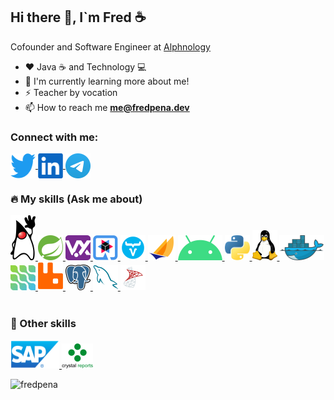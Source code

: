 <h2> Hi there 👋, I`m Fred ☕ </h2>

Cofounder and Software Engineer at [Alphnology](https://alphnology.com)


- ❤️ Java ☕ and Technology 💻
- 🌱 I'm currently learning more about me!
- ⚡ Teacher by vocation
- :mailbox: How to reach me **me@fredpena.dev**


<h3>Connect with me:</h3>
<p align="left">

  <a href="https://twitter.com/fred_pena" target="_blank">
    <img align="center" src="https://github.com/fredpena/fredpena/blob/main/icons/twitter.png" alt="fred_pena" height="40" width="40" />
  </a>
  <a href="https://www.linkedin.com/in/fantpena" target="_blank">
    <img align="center" src="https://github.com/fredpena/fredpena/blob/main/icons/linkedIn.png" alt="fantpena" height="40" width="40" />
  </a>
  <a href="https://t.me/fredpena" target="_blank">
    <img align="center" src="https://github.com/fredpena/fredpena/blob/main/icons/telegram.png" alt="fredpena" height="40" width="40" />
</a>
</p>

<p align="left">             
  <h3> 🔥 My skills (Ask me about)</h3> 
</p>
<p align="left"> 

<a href="https://www.oracle.com/java/" target="_blank">
  <img src="https://github.com/fredpena/fredpena/blob/main/icons/duke.png" alt="java" width="40" height="72" title="Java"/>   
</a>       
  
 <a href="https://spring.io/" target="_blank">
  <img src="https://github.com/fredpena/fredpena/blob/main/icons/spring-boot.png" alt="java" width="40" height="40" title="Spring Boot"/>   
</a>   

<a href="https://vertx.io/" target="_blank">
  <img src="https://github.com/fredpena/fredpena/blob/main/icons/vertx.png" alt="vert.x" width="40" height="40" title="Vert.X"/>    
</a>

<a href="https://quarkus.io/" target="_blank">
  <img src="https://github.com/fredpena/fredpena/blob/main/icons/quarkus.png" alt="Quarkus" width="40" height="40" title="Quarkus"/>   
</a>
  
  <a href="https://vaadin.com/" target="_blank">
  <img src="https://github.com/fredpena/fredpena/blob/main/icons/vaadin.png" alt="java" width="40" height="40" title="Vaadin"/>   
</a>   

<a href="https://jakarta.ee/" target="_blank">
  <img src="https://github.com/fredpena/fredpena/blob/main/icons/jakartaee.png" alt="Jakarta EE" width="44" height="40" title="Jakarta"/> 
</a>

<a href="https://www.android.com/" target="_blank">
  <img src="https://github.com/fredpena/fredpena/blob/main/icons/android.png" alt="Android" width="71" height="40" title="Android"/>
</a>

<a href="https://www.python.org/" target="_blank">
  <img src="https://github.com/fredpena/fredpena/blob/main/icons/python.png" alt="Python" width="40" height="40" title="Python"/>  
</a>

<a href="https://www.linux.org/" target="_blank">
  <img src="https://github.com/fredpena/fredpena/blob/main/icons/tux.png" alt="Linux" width="40" height="48" title="Linux"/>  
</a>

<a href="https://www.docker.com/" target="_blank">
  <img src="https://github.com/fredpena/fredpena/blob/main/icons/docker.png" alt="Docker" width="72" height="40" title="Docker"/>   
</a>                                                              

<a href="https://debezium.io/" target="_blank">
  <img src="https://github.com/fredpena/fredpena/blob/main/icons/debezium.png" alt="Debezium" width="40" height="40" title="Debizium"/>
</a>        

 <a href="https://www.rabbitmq.com/" target="_blank">
  <img src="https://github.com/fredpena/fredpena/blob/main/icons/rabbitmq.png" alt="Rabbit MQ" width="40" height="45" title="RabbitMQ"/>
</a>                               

<a href="https://www.postgresql.org/" target="_blank">
  <img src="https://github.com/fredpena/fredpena/blob/main/icons/postgresql.png" alt="postgre SQL" width="40" height="41"  title="PostgreSQL"/>         
</a>   

<a href="https://www.mysql.com/" target="_blank"> 
  <img src="https://github.com/fredpena/fredpena/blob/main/icons/mysql.png" alt="MySQL" width="40" height="40" title="MySQL"/>   
</a>   

<a href="https://www.microsoft.com/en-us/sql-server" target="_blank">                                          
  <img src="https://github.com/fredpena/fredpena/blob/main/icons/sql-server.png" alt="SQL Server" width="40" height="40" title="SQL Server"/> 
</a> 
<br><br>                                                                                                       
</p>
<p align="left">             
  <h3>💪 Other skills </h3>
</p>
<p align="left">  
  
 <a href="https://www.sap.com/products/business-one.html" target="_blank">   
    <img src="https://github.com/fredpena/fredpena/blob/main/icons/sap.png" alt="SAP" width="78" height="45" title="SAP Business One"/>    
 </a>
  <a href="https://www.crystalreports.com/" target="_blank">   
    <img src="https://github.com/fredpena/fredpena/blob/main/icons/crystal-reports.png" alt="SAP" width="50" height="40" title="SAP Crystal Reports"/>    
 </a>
</p>

<p align="left">
  <img src="https://github-readme-stats.vercel.app/api/top-langs?username=fredpena&show_icons=true&locale=en&layout=compact" alt="fredpena" />
</p>
<!--
<p align="center" ">             
 💪 Other knowledge
</p>
<p align="center">  
  
 <a href="https://www.sap.com/index.html">   
    <img src="https://github.com/fredpena/fredpena/blob/main/icons/sap.png" alt="SAP" width="78" height="45" />    
 </a>
 
  <a href="https://www.sap.com/index.html">   
    <img src="https://github.com/fredpena/fredpena/blob/main/icons/sap.png" alt="SAP" width="78" height="45" />    
 </a>
 </p>

**fredpena/fredpena** is a ✨ _special_ ✨ repository because its `README.md` (this file) appears on your GitHub profile.

Here are some ideas to get you started:
- 🔭 I’m currently working on [Alphnology](https://alphnology.github.io/)
- 🔭 I’m currently working on ...
- 🌱 I’m currently learning ...
- 👯 I’m looking to collaborate on ...
- 🤔 I’m looking for help with ...
- 💬 Ask me about ...
- 📫 How to reach me: ...
- 😄 Pronouns: ...
- ⚡ Fun fact: ...
-->
